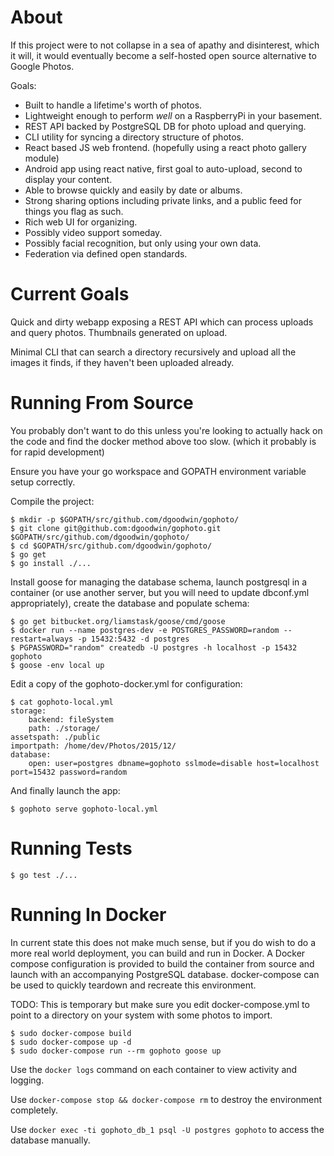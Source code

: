 # About

If this project were to not collapse in a sea of apathy and disinterest, which it will, it would eventually become a self-hosted open source alternative to Google Photos.

Goals:

  * Built to handle a lifetime's worth of photos.
  * Lightweight enough to perform *well* on a RaspberryPi in your basement.
  * REST API backed by PostgreSQL DB for photo upload and querying.
  * CLI utility for syncing a directory structure of photos.
  * React based JS web frontend. (hopefully using a react photo gallery module)
  * Android app using react native, first goal to auto-upload, second to display your content.
  * Able to browse quickly and easily by date or albums.
  * Strong sharing options including private links, and a public feed for things you flag as such.
  * Rich web UI for organizing.
  * Possibly video support someday.
  * Possibly facial recognition, but only using your own data.
  * Federation via defined open standards.

# Current Goals

Quick and dirty webapp exposing a REST API which can process uploads and query photos.
Thumbnails generated on upload.

Minimal CLI that can search a directory recursively and upload all
the images it finds, if they haven't been uploaded already.

# Running From Source

You probably don't want to do this unless you're looking to actually hack on
the code and find the docker method above too slow. (which it probably is for
rapid development)

Ensure you have your go workspace and GOPATH environment variable setup correctly.

Compile the project:

```
$ mkdir -p $GOPATH/src/github.com/dgoodwin/gophoto/
$ git clone git@github.com:dgoodwin/gophoto.git $GOPATH/src/github.com/dgoodwin/gophoto/
$ cd $GOPATH/src/github.com/dgoodwin/gophoto/
$ go get
$ go install ./...
```

Install goose for managing the database schema, launch postgresql in a
container (or use another server, but you will need to update dbconf.yml
appropriately), create the database and populate schema:

```
$ go get bitbucket.org/liamstask/goose/cmd/goose
$ docker run --name postgres-dev -e POSTGRES_PASSWORD=random --restart=always -p 15432:5432 -d postgres
$ PGPASSWORD="random" createdb -U postgres -h localhost -p 15432 gophoto
$ goose -env local up
```

Edit a copy of the gophoto-docker.yml for configuration:

```
$ cat gophoto-local.yml
storage:
    backend: fileSystem
    path: ./storage/
assetspath: ./public
importpath: /home/dev/Photos/2015/12/
database:
    open: user=postgres dbname=gophoto sslmode=disable host=localhost port=15432 password=random
```

And finally launch the app:

```
$ gophoto serve gophoto-local.yml
```

# Running Tests

```
$ go test ./...
```


# Running In Docker

In current state this does not make much sense, but if you do wish to do a more real world deployment, you can build and run in Docker.
A Docker compose configuration is provided to build the container from source and launch with an accompanying PostgreSQL database. docker-compose can be used to quickly teardown and recreate this environment.

TODO: This is temporary but make sure you edit docker-compose.yml to point to a directory on your system with some photos to import.

```
$ sudo docker-compose build
$ sudo docker-compose up -d
$ sudo docker-compose run --rm gophoto goose up
```

Use the `docker logs` command on each container to view activity and logging.

Use `docker-compose stop && docker-compose rm` to destroy the environment completely.

Use `docker exec -ti gophoto_db_1 psql -U postgres gophoto` to access the database manually.


